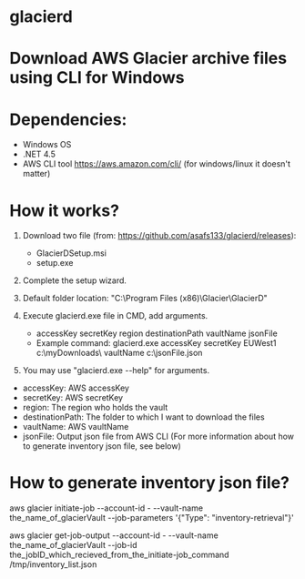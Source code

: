 # glacierd
Download AWS Glacier archive files using CLI for Windows
========================================================

Dependencies:
=============
- Windows OS
- .NET 4.5
- AWS CLI tool https://aws.amazon.com/cli/ (for windows/linux it doesn't matter)

How it works?
=============
1. Download two file (from: https://github.com/asafs133/glacierd/releases):
   - GlacierDSetup.msi
   - setup.exe

2. Complete the setup wizard.

3. Default folder location: "C:\Program Files (x86)\Glacier\GlacierD\"

4. Execute glacierd.exe file in CMD, add arguments.
   * accessKey secretKey region destinationPath vaultName jsonFile
   * Example command: glacierd.exe accessKey secretKey EUWest1 c:\myDownloads\ vaultName c:\jsonFile.json

5. You may use "glacierd.exe --help" for arguments.

- accessKey: AWS accessKey
- secretKey: AWS secretKey
- region: The region who holds the vault
- destinationPath: The folder to which I want to download the files
- vaultName: AWS vaultName
- jsonFile: Output json file from AWS CLI (For more information about how to generate inventory json file, see below)

How to generate inventory json file?
====================================
aws glacier initiate-job --account-id - --vault-name the_name_of_glacierVault --job-parameters '{"Type": "inventory-retrieval"}'

aws glacier get-job-output --account-id - --vault-name the_name_of_glacierVault --job-id the_jobID_which_recieved_from_the_initiate-job_command /tmp/inventory_list.json
